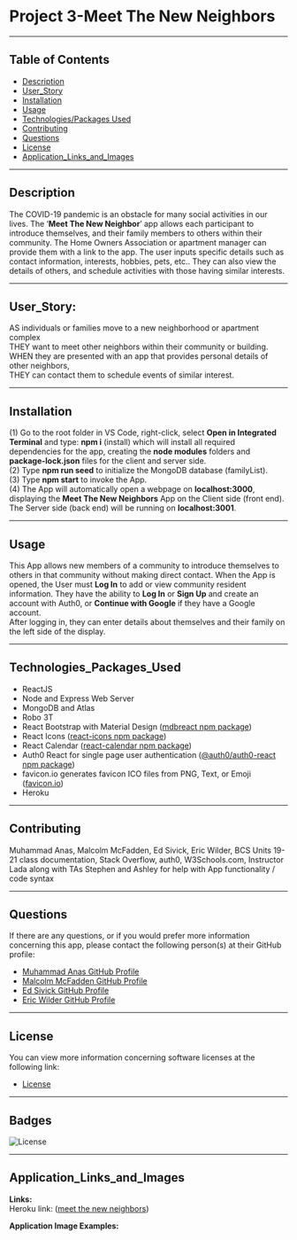 # Project 3-Meet The New Neighbors
____
## Table of Contents
* [Description](#description)
* [User_Story](#user_story)
* [Installation](#installation)
* [Usage](#usage)
* [Technologies/Packages Used](#technologies_packages_used)
* [Contributing](#contributing)
* [Questions](#questions)
* [License](#license)
* [Application_Links_and_Images](#application_links_and_images)
____
## Description
The COVID-19 pandemic is an obstacle for many social activities in our lives.  The ‘**Meet The New Neighbor**’ app allows each participant to introduce themselves, and their family members to others within their community.  The Home Owners Association or apartment manager can provide them with a link to the app.  The user inputs specific details such as contact information, interests, hobbies, pets, etc..  They can also view the details of others, and schedule activities with those having similar interests. 
____
## User_Story:
AS individuals or families move to a new neighborhood or apartment complex   
THEY want to meet other neighbors within their community or building.   
WHEN they are presented with an app that provides personal details of other neighbors,   
THEY can contact them to schedule events of similar interest.
____
## Installation 
(1) Go to the root folder in VS Code, right-click, select **Open in Integrated Terminal** and type: **npm i** (install) which will install all required dependencies for the app, creating the **node modules** folders and **package-lock.json** files for the client and server side.   
(2) Type **npm run seed** to initialize the MongoDB database (familyList).   
(3) Type **npm start** to invoke the App.     
(4) The App will automatically open a webpage on **localhost:3000**, displaying the **Meet The New Neighbors** App on the Client side (front end).  The Server side (back end) will be running on **localhost:3001**. 
_____
## Usage 
This App allows new members of a community to introduce themselves to others in that community without making direct contact.  When the App is opened, the User must **Log In** to add or view community resident information. They have the ability to **Log In** or **Sign Up** and create an account with Auth0, or **Continue with Google** if they have a Google account.   
After logging in, they can enter details about themselves and their family on the left side of the display.  
_____
## Technologies_Packages_Used 
- ReactJS
- Node and Express Web Server
- MongoDB and Atlas
- Robo 3T
- React Bootstrap with Material Design ([mdbreact npm package](https://www.npmjs.com/package/mdbreact))
- React Icons ([react-icons npm package](https://www.npmjs.com/package/react-icons))   
- React Calendar ([react-calendar npm package](https://www.npmjs.com/package/react-calendar))   
- Auth0 React for single page user authentication ([@auth0/auth0-react npm package](https://www.npmjs.com/package/@auth0/auth0-react))
- favicon.io generates favicon ICO files from PNG, Text, or Emoji ([favicon.io](https://favicon.io/))
- Heroku
_____
## Contributing
Muhammad Anas, Malcolm McFadden, Ed Sivick, Eric Wilder, BCS Units 19-21 class documentation, Stack Overflow, auth0, W3Schools.com, Instructor Lada along with TAs Stephen and Ashley for help with App functionality / code syntax
_____
## Questions
If there are any questions, or if you would prefer more information concerning this app,
please contact the following person(s) at their GitHub profile:

* [Muhammad Anas GitHub Profile](https://github.com/anasm23)
* [Malcolm McFadden GitHub Profile](https://github.com/MalcolmYates34)
* [Ed Sivick GitHub Profile](https://github.com/ed-sivick)
* [Eric Wilder GitHub Profile](https://github.com/Eric-Wilder)
_____
## License
You can view more information concerning software licenses at the following link:

* [License](https://opensource.org/licenses/MIT)
_____
## Badges
![License](https://img.shields.io/badge/License-MIT-blue.svg "License Badge")
_____
## Application_Links_and_Images  
**Links:**  
Heroku link: ([meet the new neighbors](https://murmuring-shore-40796.herokuapp.com/))

**Application Image Examples:** 

